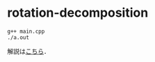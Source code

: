 # rotation-decomposition

```
g++ main.cpp
./a.out
```

解説は[こちら](https://actat.github.io/posts/%E4%B8%80%E5%9B%9E%E3%81%AE%E5%9B%9E%E8%BB%A2%E3%82%92%E7%9B%B4%E4%BA%A4%E3%81%99%E3%82%8B%E8%BB%B8%E3%81%A7%E3%81%AE%E4%BA%8C%E5%9B%9E%E3%81%AE%E5%9B%9E%E8%BB%A2%E3%81%AB%E5%88%86%E3%81%91%E3%82%8B/)．
